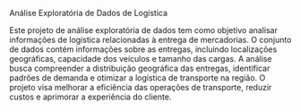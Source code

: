 Análise Exploratória de Dados de Logística

Este projeto de análise exploratória de dados tem como objetivo analisar informações de logística relacionadas à entrega de mercadorias. O conjunto de dados contém informações sobre as entregas, incluindo localizações geográficas, capacidade dos veículos e tamanho das cargas. A análise busca compreender a distribuição geográfica das entregas, identificar padrões de demanda e otimizar a logística de transporte na região. O projeto visa melhorar a eficiência das operações de transporte, reduzir custos e aprimorar a experiência do cliente.


